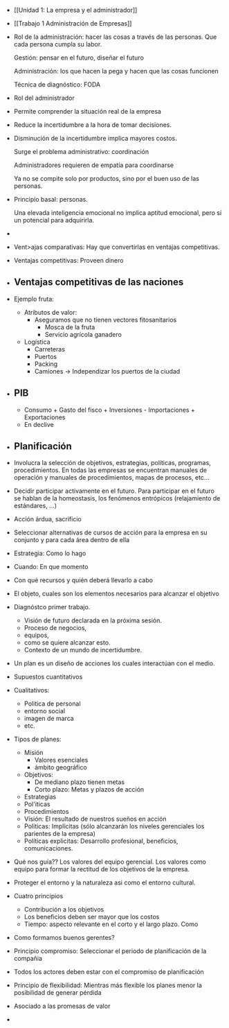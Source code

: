 - [[Unidad 1: La empresa y el administrador]]
- [[Trabajo 1 Administración de Empresas]]
- Rol de la administración: hacer las cosas a través de las personas. Que cada persona cumpla su labor.
  
  Gestión: pensar en el futuro, diseñar el futuro
  
  Administración: los que hacen la pega y hacen que las cosas funcionen
  
  Técnica de diagnóstico: FODA
- Rol del administrador
- Permite comprender la situación real de la empresa
- Reduce la incertidumbre a la hora de tomar decisiones.
- Disminución de la incertidumbre implica mayores costos.
  
  Surge el problema administrativo: coordinación
  
  Administradores requieren de empatía para coordinarse
  
  Ya no se compite solo por productos, sino por el buen uso de las personas.
- Principio basal: personas.
  
  Una elevada inteligencia emocional no implica aptitud emocional, pero sí un potencial para adquirirla.
-
- Vent>ajas comparativas: Hay que convertirlas en ventajas competitivas.
- Ventajas competitivas: Proveen dinero
- ## Ventajas competitivas de las naciones
- Ejemplo fruta:
	- Atributos de valor:
		- Aseguramos que no tienen vectores fitosanitarios
			- Mosca de la fruta
			- Servicio agrícola ganadero
	- Logística
		- Carreteras
		- Puertos
		- Packing
		- Camiones -> Independizar los puertos de la ciudad
- ## PIB
	- Consumo + Gasto del fisco + Inversiones - Importaciones + Exportaciones
	- En declive
- ## Planificación
- Involucra la selección de objetivos, estrategias, políticas, programas, procedimientos. En todas las empresas se encuentran manuales de operación y manuales de procedimientos, mapas de procesos, etc...
- Decidir participar activamente en el futuro. Para participar en el futuro se hablan  de la homeostasis, los fenómenos entrópicos (relajamiento de estándares, ...)
- Acción árdua, sacrificio
- Seleccionar alternativas de cursos de acción para la empresa en su conjunto y para cada área dentro de ella
- Estrategia: Como lo hago
- Cuando: En que momento
- Con qué recursos y quién deberá llevarlo a cabo
- El objeto, cuales son los elementos necesarios para alcanzar el objetivo
- Diagnóstco primer trabajo.
	- Visión de futuro declarada en la próxima sesión.
	- Proceso de negocios,
	- equipos,
	- como se quiere alcanzar esto.
	- Contexto de un mundo de incertidumbre.
- Un plan es un diseño de acciones los cuales interactúan con el medio.
- Supuestos cuantitativos
- Cualitativos:
	- Politica de personal
	- entorno social
	- imagen de marca
	- etc.
- Tipos de planes:
	- Misión
		- Valores esenciales
		- ámbito geográfico
	- Objetivos:
		- De mediano plazo tienen metas
		- Corto plazo: Metas y plazos de acción
	- Estrategias
	- Pol'iticas
	- Procedimientos
	- Visión: El resultado de nuestros sueños en acción
	- Políticas: Implícitas (sólo alcanzarán los niveles gerenciales los parientes de la empresa)
	- Políticas explicitas: Desarrollo profesional, beneficios, comunicaciones.
- Qué nos guía?? Los valores del equipo gerencial. Los valores como equipo para formar la rectitud de los objetivos de la empresa.
- Proteger el entorno y la naturaleza asi como el entorno cultural.
- Cuatro principios
	- Contribución a los objetivos
	- Los beneficios deben ser mayor que los costos
	- Tiempo: aspecto relevante en el corto y el largo plazo. Como
- Como formamos buenos gerentes?
- Principio compromiso: Seleccionar el periodo de planificación de la compañia
- Todos los actores deben estar con el compromiso de planificación
- Principio de flexibilidad: Mientras más flexible los planes menor la posibilidad de generar pérdida
- Asociado a las promesas de valor
-